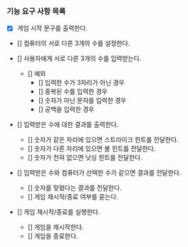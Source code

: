 ### 기능 요구 사항 목록

- [x] 게임 시작 문구를 출력한다.
- [] 컴퓨터의 서로 다른 3개의 수를 설정한다.
- [] 사용자에게 서로 다른 3개의 수를 입력받는다.

  - [] 예외
    - [] 입력한 수가 3자리가 아닌 경우
    - [] 중복된 수를 입력한 경우
    - [] 숫자가 아닌 문자를 입력한 경우
    - [] 공백을 입력한 경우

- [] 입력받은 수에 대한 결과를 출력한다.

  - [] 숫자가 같은 자리에 있으면 스트라이크 힌트를 전달한다.
  - [] 숫자가 다른 자리에 있으면 볼 힌트를 전달한다.
  - [] 숫자가 전혀 없으면 낫싱 힌트를 전달한다.

- [] 입력받은 수와 컴퓨터가 선택한 수가 같으면 결과를 전달한다.

  - [] 숫자를 맞혔다는 결과를 전달한다.
  - [] 게임 재시작/종료 여부를 묻는다.

- [] 게임 재시작/종료를 실행한다.

  - [] 게임을 재시작한다.
  - [] 게임을 종료한다.
